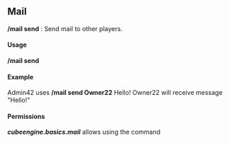 ## Mail ##
**/mail send** : Send mail to other players.

#### Usage ####
**/mail send** <name> <message>

#### Example ####
Admin42 uses **/mail send Owner22** Hello!
Owner22 will receive message "Hello!" 

#### Permissions ####
***cubeengine.basics.mail*** allows using the command
